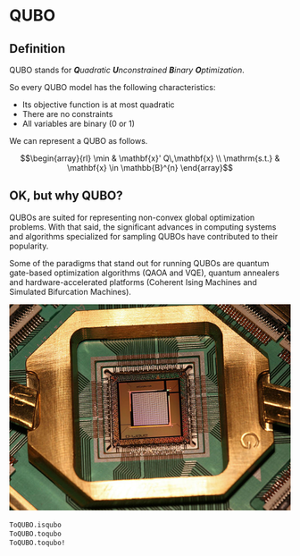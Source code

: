 # QUBO

## Definition
QUBO stands for _**Q**uadratic **U**nconstrained **B**inary **O**ptimization_. 

So every QUBO model has the following characteristics:
- Its objective function is at most quadratic
- There are no constraints
- All variables are binary (0 or 1)

We can represent a QUBO as follows.

```math
\begin{array}{rl}
   \min          & \mathbf{x}' Q\,\mathbf{x} \\
   \mathrm{s.t.} & \mathbf{x} \in \mathbb{B}^{n}
\end{array}
```

## OK, but why QUBO?


QUBOs are suited for representing non-convex global optimization problems.
With that said, the significant advances in computing systems and algorithms specialized for sampling QUBOs have contributed to their popularity.

Some of the paradigms that stand out for running QUBOs are quantum gate-based optimization algorithms (QAOA and VQE), quantum annealers and hardware-accelerated platforms (Coherent Ising Machines and Simulated Bifurcation Machines).

![D-Wave Washington 1000Q](../assets/figures/quantum-chip.png)

```@docs
ToQUBO.isqubo
ToQUBO.toqubo
ToQUBO.toqubo!
```
